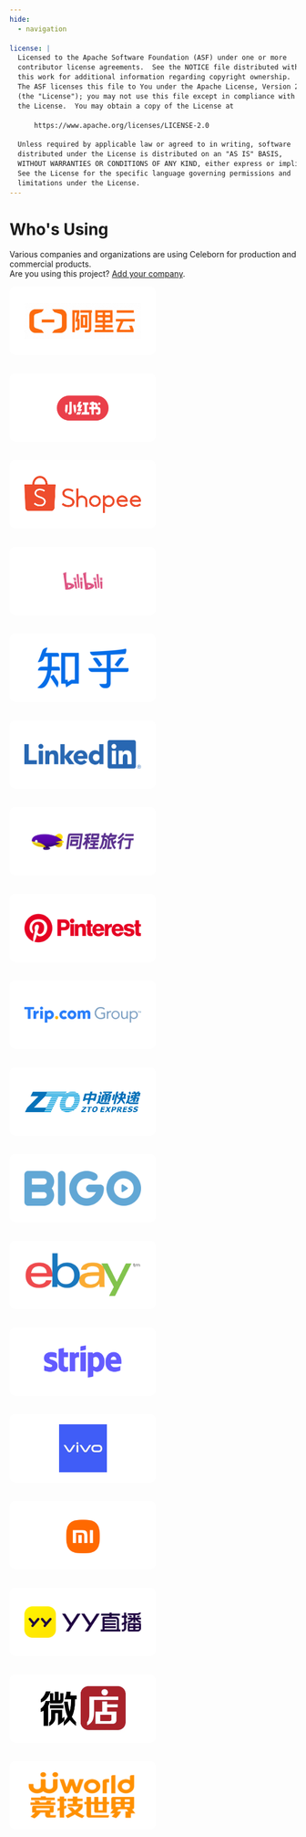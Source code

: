 ```yaml
---
hide:
  - navigation

license: |
  Licensed to the Apache Software Foundation (ASF) under one or more
  contributor license agreements.  See the NOTICE file distributed with
  this work for additional information regarding copyright ownership.
  The ASF licenses this file to You under the Apache License, Version 2.0
  (the "License"); you may not use this file except in compliance with
  the License.  You may obtain a copy of the License at

      https://www.apache.org/licenses/LICENSE-2.0

  Unless required by applicable law or agreed to in writing, software
  distributed under the License is distributed on an "AS IS" BASIS,
  WITHOUT WARRANTIES OR CONDITIONS OF ANY KIND, either express or implied.
  See the License for the specific language governing permissions and
  limitations under the License.
---
```


# Who's Using

Various companies and organizations are using Celeborn for production and commercial products.  
Are you using this project? [Add your company](https://github.com/apache/celeborn/issues/2140).

<style>
.itemContainer {
  display: flex;
  flex-wrap: wrap;
  padding: 0 0px;
}

.companyItem {
    width: 257px;
    height: 120px;
    display: flex;
    flex-direction: column;
    align-items: center;
    background: #FFFFFF;
    border: 0px solid #E3E3E3;
    box-sizing: border-box;
    border-radius: 10px;
    position: relative;
    margin-bottom: 32px;
}

.companyItem img {
    max-width: 80%;
    max-height: 70%;
    margin: auto;
    display: block;
}

companyItemImg {
    width: 200px;
    height: 180px;
    margin-top: 48px;
    margin-bottom: 20px;
    height: 70%;
    vertical-align: middle;
}
</style>

<div class="itemContainer">
    <div class="companyItem">
       <img class="companyItemImg" src="../assets/logo/users/aliyun.png">
    </div>
    <div class="companyItem">
       <img class="companyItemImg" src="../assets/logo/users/xiaohongshu.png">
    </div>
    <div class="companyItem">
       <img class="companyItemImg" src="../assets/logo/users/shopee.png">
    </div>
    <div class="companyItem">
       <img class="companyItemImg" src="../assets/logo/users/bilibili.jpg">
    </div>
    <div class="companyItem">
       <img class="companyItemImg" src="../assets/logo/users/zhihu.png">
    </div>
    <div class="companyItem">
       <img class="companyItemImg" src="../assets/logo/users/linkedin.png">
    </div>
    <div class="companyItem">
       <img class="companyItemImg" src="../assets/logo/users/tongcheng.png">
    </div>
    <div class="companyItem">
       <img class="companyItemImg" src="../assets/logo/users/pinterest.png">
    </div>
    <div class="companyItem">
       <img class="companyItemImg" src="../assets/logo/users/trip.png">
    </div>
    <div class="companyItem">
       <img class="companyItemImg" src="../assets/logo/users/zto.png">
    </div>
    <div class="companyItem">
       <img class="companyItemImg" src="../assets/logo/users/bigo.png">
    </div>
    <div class="companyItem">
       <img class="companyItemImg" src="../assets/logo/users/ebay.png">
    </div>
    <div class="companyItem">
       <img class="companyItemImg" src="../assets/logo/users/stripe.png">
    </div>
    <div class="companyItem">
       <img class="companyItemImg" src="../assets/logo/users/vivo.jpg">
    </div>
    <div class="companyItem">
       <img class="companyItemImg" src="../assets/logo/users/xiaomi.png">
    </div>
    <div class="companyItem">
       <img class="companyItemImg" src="../assets/logo/users/yy.png">
    </div>
    <div class="companyItem">
       <img class="companyItemImg" src="../assets/logo/users/wuxianshenghuo.png">
    </div>
    <div class="companyItem">
       <img class="companyItemImg" src="../assets/logo/users/jjworld.png">
    </div>
</div>
